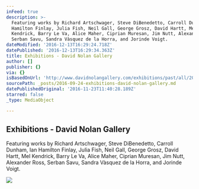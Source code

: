 ```yaml
---
inFeed: true
description: >-
  Featuring works by Richard Artschwager, Steve DiBenedetto, Carroll Dunham, Ian
  Hamilton Finlay, Julia Fish, Neil Gall, George Grosz, David Hartt, Mel
  Kendrick, Barry Le Va, Alice Maher, Ciprian Muresan, Jim Nutt, Alexander Ross,
  Serban Savu, Sandra Vàsquez de la Horra, and Jorinde Voigt.
dateModified: '2016-12-13T16:29:24.718Z'
datePublished: '2016-12-13T16:29:34.363Z'
title: Exhibitions - David Nolan Gallery
author: []
publisher: {}
via: {}
isBasedOnUrl: 'http://www.davidnolangallery.com/exhibitions/past/all/2016-2014'
sourcePath: _posts/2016-09-24-exhibitions-david-nolan-gallery.md
datePublishedOriginal: '2016-11-23T11:40:28.189Z'
starred: false
_type: MediaObject

---
```

<article style=""><h1>Exhibitions - David Nolan Gallery</h1><p>Featuring works by Richard Artschwager, Steve DiBenedetto, Carroll Dunham, Ian Hamilton Finlay, Julia Fish, Neil Gall, George Grosz, David Hartt, Mel Kendrick, Barry Le Va, Alice Maher, Ciprian Muresan, Jim Nutt, Alexander Ross, Serban Savu, Sandra Vàsquez de la Horra, and Jorinde Voigt.</p><img src="https://s3.amazonaws.com/files.collageplatform.com.prod/image_cache/540x430/55264b97cfaf344b688b4568/feb2aee38dfe924d57b0f575e8e9bd3d.jpeg" /></article>